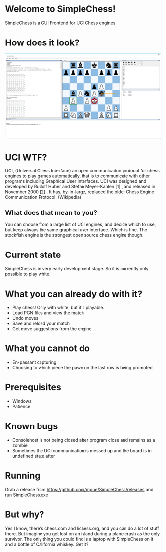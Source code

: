 # Welcome to SimpleChess!

SimpleChess is a GUI Frontend for UCI Chess engines

# How does it look?

![Screenshot](./ChessGUI/images/screenshot.png)

# UCI WTF?

UCI, (Universal Chess Interface) an open communication protocol for chess engines to play games automatically, that is to communicate with other programs including Graphical User Interfaces. UCI was designed and developed by Rudolf Huber and Stefan Meyer-Kahlen [1] , and released in November 2000 [2] . It has, by-in-large, replaced the older Chess Engine Communication Protocol. (Wikipedia)

## What does that mean to you?

You can choose from a large list of UCI engines, and decide which to use, but keep always the same graphical user interface. Which is fine. The stockfish engine is the strongest open source chess engine though.

# Current state

SimpleChess is in very early development stage. So it is currently only possible to play white. 

# What you can already do with it?
- Play chess! Only with white, but it's playable.
- Load PGN files and view the match
- Undo moves
- Save and reload your match
- Get move suggestions from the engine

# What you cannot do

- En-passant capturing 
- Choosing to which piece the pawn on the last row is being promoted

# Prerequisites

- Windows 
- Patience

# Known bugs

- Consolehost is not being closed after program close and remains as a zombie
- Sometimes the UCI communication is messed up and the board is in undefined state after

# Running

Grab a release from https://github.com/mpue/SimpleChess/releases and run SimpleChess.exe

# But why?

Yes I know, there's chess.com and lichess.org, and you can do a lot of stuff there. But imagine you get lost on an island during a plane crash as the only survivor. The only thing you could find is a laptop with SimpleChess on it and a bottle of California whiskey. Get it?
